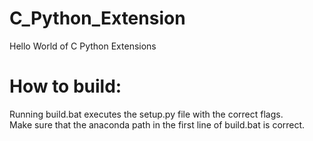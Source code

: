 # C_Python_Extension
Hello World of C Python Extensions


# How to build:
Running build.bat executes the setup.py file with the correct flags.  
Make sure that the anaconda path in the first line of build.bat is correct.